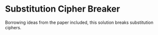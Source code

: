# Substitution Cipher Breaker
Borrowing ideas from the paper included, this solution breaks substitution ciphers.
